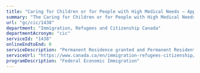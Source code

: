 ```yaml
---
title: "Caring for Children or for People with High Medical Needs – Application for Permanent Residence"
summary: "The Caring for Children or for People with High Medical Needs – Application for Permanent Residence service from Immigration, Refugees and Citizenship Canada is not available end-to-end online, according to the GC Service Inventory."
url: "gc/cic/1438"
department: "Immigration, Refugees and Citizenship Canada"
departmentAcronym: "cic"
serviceId: "1438"
onlineEndtoEnd: 0
serviceDescription: "Permanent Residence granted and Permanent Resident card issued to individuals who have met the requirements of caring for children or caring for people with high medical needs."
serviceUrl: "https://www.canada.ca/en/immigration-refugees-citizenship/services/immigrate-canada/caregivers.html"
programDescription: "Federal Economic Immigration"
---
```

